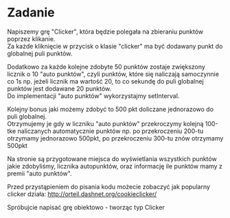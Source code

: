 # Zadanie

Napiszemy grę "Clicker", która będzie polegała na zbieraniu punktów poprzez klikanie.  
Za każde kliknięcie w przycisk o klasie "clicker" ma być dodawany punkt do globalnej puli punktów.

Dodatkowo za każde kolejne zdobyte 50 punktów zostaje zwiększony licznik o 10 "auto punktów", czyli punktów, które się naliczają samoczynnie co 1s 
np. jeżeli licznik ma wartość 20, to co sekundę do puli globalnej punktów jest dodawane 20 punktów.  
Do implementacji "auto punktów" wykorzystajmy setInterval.

Kolejny bonus jaki możemy zdobyć to 500 pkt doliczane jednorazowo do puli globalnej.  
Otrzymujemy je gdy w liczniku "auto punktów" przekroczymy kolejną 100-tke naliczanych automatycznie punktów
np. po przekroczeniu 200-tu otrzymamy jednorazowo 500pkt, po przekroczeniu 300-tu znów otrzymamy 500pkt

Na stronie są przygotowane miejsca do wyświetlania wszystkich punktów jakie zdobyliśmy, licznika autopunktów, oraz informację ile punktów mamy z premii "auto punktów".

Przed przystąpieniem do pisania kodu możecie zobaczyć jak popularny clicker działa: http://orteil.dashnet.org/cookieclicker/


Spróbujcie napisać grę obiektowo - tworząc typ Clicker

